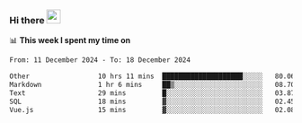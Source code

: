 ### Hi there <a href="https://www.gautamkrishnar.com/"><img src="https://media.giphy.com/media/hvRJCLFzcasrR4ia7z/giphy.gif" width="25px"></a>

📊 **This week I spent my time on**

<!--START_SECTION:waka-->

```txt
From: 11 December 2024 - To: 18 December 2024

Other                 10 hrs 11 mins  ████████████████████░░░░░   80.06 %
Markdown              1 hr 6 mins     ██▒░░░░░░░░░░░░░░░░░░░░░░   08.70 %
Text                  29 mins         █░░░░░░░░░░░░░░░░░░░░░░░░   03.87 %
SQL                   18 mins         ▓░░░░░░░░░░░░░░░░░░░░░░░░   02.45 %
Vue.js                15 mins         ▓░░░░░░░░░░░░░░░░░░░░░░░░   02.08 %
```

<!--END_SECTION:waka-->
